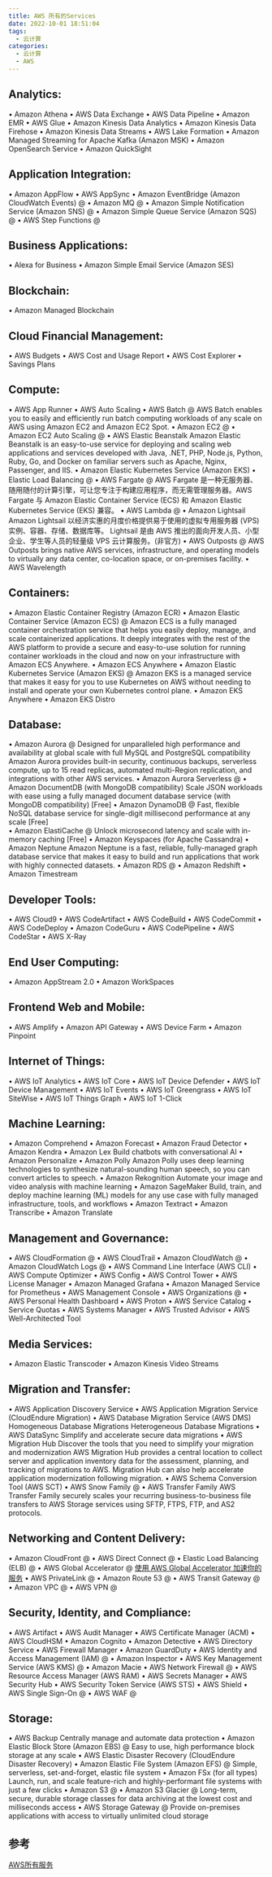 ```yaml
---
title: AWS 所有的Services
date: 2022-10-01 18:51:04
tags:
  - 云计算
categories:
  - 云计算  
  - AWS
---
```


<p></p>
<!-- more -->


## Analytics:
• Amazon Athena
• AWS Data Exchange
• AWS Data Pipeline
• Amazon EMR
• AWS Glue
• Amazon Kinesis Data Analytics
• Amazon Kinesis Data Firehose
• Amazon Kinesis Data Streams
• AWS Lake Formation
• Amazon Managed Streaming for Apache Kafka (Amazon MSK)
• Amazon OpenSearch Service
• Amazon QuickSight


## Application Integration:
• Amazon AppFlow
• AWS AppSync
• Amazon EventBridge (Amazon CloudWatch Events)  @
• Amazon MQ  @
• Amazon Simple Notification Service (Amazon SNS)  @
• Amazon Simple Queue Service (Amazon SQS)  @
• AWS Step Functions  @



## Business Applications:
• Alexa for Business
• Amazon Simple Email Service (Amazon SES)

## Blockchain:
• Amazon Managed Blockchain

## Cloud Financial Management:
• AWS Budgets
• AWS Cost and Usage Report
• AWS Cost Explorer
• Savings Plans

## Compute:
• AWS App Runner
• AWS Auto Scaling
• AWS Batch  @
  AWS Batch enables you to easily and efficiently run batch computing workloads of any scale on AWS using Amazon EC2 and Amazon EC2 Spot.
• Amazon EC2  @
• Amazon EC2 Auto Scaling  @
• AWS Elastic Beanstalk
  Amazon Elastic Beanstalk is an easy-to-use service for deploying and scaling web applications and services developed with Java, .NET, PHP, Node.js, Python, Ruby, Go, and Docker on familiar servers such as Apache, Nginx, Passenger, and IIS.
• Amazon Elastic Kubernetes Service (Amazon EKS)
• Elastic Load Balancing  @
• AWS Fargate  @
  AWS Fargate 是一种无服务器、随用随付的计算引擎，可让您专注于构建应用程序，而无需管理服务器。AWS Fargate 与 Amazon Elastic Container Service (ECS) 和 Amazon Elastic Kubernetes Service (EKS) 兼容。
• AWS Lambda  @
• Amazon Lightsail
  Amazon Lightsail 以经济实惠的月度价格提供易于使用的虚拟专用服务器 (VPS) 实例、容器、存储、数据库等。
  Lightsail 是由 AWS 推出的面向开发人员、小型企业、学生等人员的轻量级 VPS 云计算服务。(非官方)
• AWS Outposts  @
  AWS Outposts brings native AWS services, infrastructure, and operating models to virtually any data center, co-location space, or on-premises facility.
• AWS Wavelength

## Containers:
• Amazon Elastic Container Registry (Amazon ECR)
• Amazon Elastic Container Service (Amazon ECS)  @
  Amazon ECS is a fully managed container orchestration service that helps you easily deploy, manage, and scale containerized applications. It deeply integrates with the rest of the AWS platform to provide a secure and easy-to-use solution for running container workloads in the cloud and now on your infrastructure with Amazon ECS Anywhere. 
• Amazon ECS Anywhere
• Amazon Elastic Kubernetes Service (Amazon EKS)  @
  Amazon EKS is a managed service that makes it easy for you to use Kubernetes on AWS without needing to install and operate your own Kubernetes control plane.
• Amazon EKS Anywhere
• Amazon EKS Distro

## Database:
• Amazon Aurora  @
  Designed for unparalleled high performance and availability at global scale with full MySQL and PostgreSQL compatibility
  Amazon Aurora provides built-in security, continuous backups, serverless compute, up to 15 read replicas, automated multi-Region replication, and integrations with other AWS services. 
• Amazon Aurora Serverless  @
• Amazon DocumentDB (with MongoDB compatibility)
  Scale JSON workloads with ease using a fully managed document database service
  (with MongoDB compatibility)
  [Free]
• Amazon DynamoDB  @
  Fast, flexible NoSQL database service for single-digit millisecond performance at any scale
  [Free]  
• Amazon ElastiCache  @
  Unlock microsecond latency and scale with in-memory caching 
  [Free]
• Amazon Keyspaces (for Apache Cassandra)
• Amazon Neptune
  Amazon Neptune is a fast, reliable, fully-managed graph database service that makes it easy to build and run applications that work with highly connected datasets.
• Amazon RDS  @
• Amazon Redshift
• Amazon Timestream


## Developer Tools:
• AWS Cloud9
• AWS CodeArtifact
• AWS CodeBuild
• AWS CodeCommit
• AWS CodeDeploy
• Amazon CodeGuru
• AWS CodePipeline
• AWS CodeStar
• AWS X-Ray

## End User Computing:
• Amazon AppStream 2.0
• Amazon WorkSpaces

## Frontend Web and Mobile:
• AWS Amplify
• Amazon API Gateway
• AWS Device Farm
• Amazon Pinpoint

## Internet of Things:
• AWS IoT Analytics
• AWS IoT Core
• AWS IoT Device Defender
• AWS IoT Device Management
• AWS IoT Events
• AWS IoT Greengrass
• AWS IoT SiteWise
• AWS IoT Things Graph
• AWS IoT 1-Click

## Machine Learning:
• Amazon Comprehend
• Amazon Forecast
• Amazon Fraud Detector
• Amazon Kendra
• Amazon Lex
  Build chatbots with conversational AI
• Amazon Personalize
• Amazon Polly
  Amazon Polly uses deep learning technologies to synthesize natural-sounding human speech, so you can convert articles to speech. 
• Amazon Rekognition
  Automate your image and video analysis with machine learning
• Amazon SageMaker
  Build, train, and deploy machine learning (ML) models for any use case with fully managed infrastructure, tools, and workflows
• Amazon Textract
• Amazon Transcribe
• Amazon Translate

## Management and Governance:
• AWS CloudFormation  @
• AWS CloudTrail
• Amazon CloudWatch  @
• Amazon CloudWatch Logs  @
• AWS Command Line Interface (AWS CLI)
• AWS Compute Optimizer
• AWS Config
• AWS Control Tower
• AWS License Manager
• Amazon Managed Grafana
• Amazon Managed Service for Prometheus
• AWS Management Console
• AWS Organizations  @
• AWS Personal Health Dashboard
• AWS Proton
• AWS Service Catalog
• Service Quotas
• AWS Systems Manager
• AWS Trusted Advisor
• AWS Well-Architected Tool

## Media Services:
• Amazon Elastic Transcoder
• Amazon Kinesis Video Streams

## Migration and Transfer:
• AWS Application Discovery Service
• AWS Application Migration Service (CloudEndure Migration)
• AWS Database Migration Service (AWS DMS)
  Homogeneous Database Migrations
  Heterogeneous Database Migrations
• AWS DataSync
  Simplify and accelerate secure data migrations
• AWS Migration Hub
  Discover the tools that you need to simplify your migration and modernization
  AWS Migration Hub provides a central location to collect server and application inventory data for the assessment, planning, and tracking of migrations to AWS. Migration Hub can also help accelerate application modernization following migration.
• AWS Schema Conversion Tool (AWS SCT)
• AWS Snow Family  @
• AWS Transfer Family
  AWS Transfer Family securely scales your recurring business-to-business file transfers to AWS Storage services using SFTP, FTPS, FTP, and AS2 protocols. 

## Networking and Content Delivery:
• Amazon CloudFront  @
• AWS Direct Connect  @
• Elastic Load Balancing (ELB)  @
• AWS Global Accelerator  @
  [使用 AWS Global Accelerator 加速你的服务](https://kebingzao.com/2020/08/13/aws-ga/)
• AWS PrivateLink  @
• Amazon Route 53  @
• AWS Transit Gateway  @
• Amazon VPC  @
• AWS VPN  @

## Security, Identity, and Compliance:
• AWS Artifact
• AWS Audit Manager
• AWS Certificate Manager (ACM)
• AWS CloudHSM
• Amazon Cognito
• Amazon Detective
• AWS Directory Service
• AWS Firewall Manager
• Amazon GuardDuty
• AWS Identity and Access Management (IAM)  @
• Amazon Inspector
• AWS Key Management Service (AWS KMS)  @
• Amazon Macie
• AWS Network Firewall  @
• AWS Resource Access Manager (AWS RAM)
• AWS Secrets Manager
• AWS Security Hub
• AWS Security Token Service (AWS STS)
• AWS Shield
• AWS Single Sign-On  @
• AWS WAF  @

## Storage:
• AWS Backup
  Centrally manage and automate data protection
• Amazon Elastic Block Store (Amazon EBS)  @
  Easy to use, high performance block storage at any scale
• AWS Elastic Disaster Recovery (CloudEndure Disaster Recovery)
• Amazon Elastic File System (Amazon EFS)  @
  Simple, serverless, set-and-forget, elastic file system
• Amazon FSx (for all types)
  Launch, run, and scale feature-rich and highly-performant file systems with just a few clicks
• Amazon S3  @
• Amazon S3 Glacier  @
  Long-term, secure, durable storage classes for data archiving at the lowest cost and milliseconds access
• AWS Storage Gateway  @
  Provide on-premises applications with access to virtually unlimited cloud storage


## 参考
[AWS所有服务](https://us-east-1.console.aws.amazon.com/console/services?region=us-east-1)